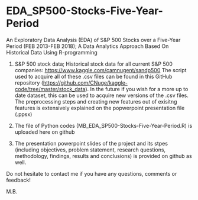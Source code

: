 # EDA_SP500-Stocks-Five-Year-Period
An Exploratory Data Analysis (EDA) of S&P 500 Stocks over a Five-Year Period (FEB 2013-FEB 2018); A Data Analytics Approach Based On Historical Data Using R-programming

1. S&P 500 stock data; Historical stock data for all current S&P 500 companies: https://www.kaggle.com/camnugent/sandp500 
  The script used to acquire all of these .csv files can be found in this GitHub repository (https://github.com/CNuge/kaggle-code/tree/master/stock_data). In the future if you wish for a more up to date dataset, this can be used to acquire new versions of the .csv files.
  The preprocessing steps and creating new features out of exisitng features is extensively explained on the popwerpoint presentation file (.ppsx) 

2. The file of Python codes (MB_EDA_SP500-Stocks-Five-Year-Period.R) is uploaded here on github
3. The presentation powerpoint slides of the project and its stpes (including objectives, problem statement, research questions, methodology, findings, results and conclusions) is provided on github as well. 

Do not hesitate to contact me if you have any questions, comments or feedback!

M.B.
